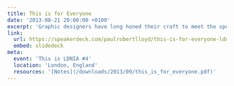 ```yaml
---
title: This is for Everyone
date: '2013-08-21 20:00:00 +0100'
excerpt: 'Graphic designers have long honed their craft to meet the specific constraints of television. As web designers begin to understand the true nature of our own medium, isn’t about time we did the same?'
link: 
  url: https://speakerdeck.com/paulrobertlloyd/this-is-for-everyone-ldnia-number-4
  embed: slidedeck
meta:
  event: 'This is LDNIA #4'
  location: 'London, England'
  resources: '[Notes](/downloads/2013/09/this_is_for_everyone.pdf)'
---
```


